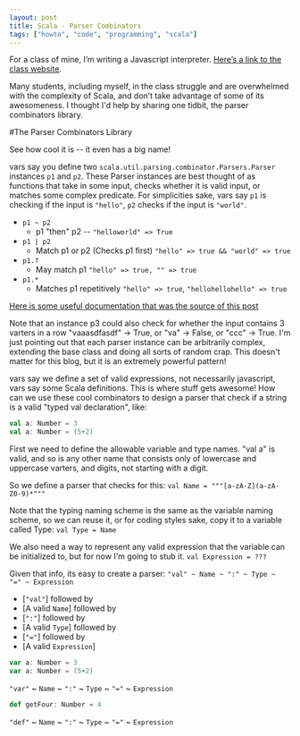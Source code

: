 ```yaml
---
layout: post
title: Scala - Parser Combinators
tags: ["howto", "code", "programming", "scala"]
---
```



For a class of mine, I’m writing a Javascript interpreter. [Here’s a link to the class website](http://www.cs.colorado.edu/~bec/courses/csci3155-f15/).

Many students, including myself, in the class struggle and are overwhelmed with the complexity of Scala, and don’t take advantage of some of its awesomeness. I thought I'd help by sharing one tidbit, the parser combinators library.

#The Parser Combinators Library

See how cool it is -- it even has a big name!

vars say you define two `scala.util.parsing.combinator.Parsers.Parser` instances `p1` and `p2`. These Parser instances are best thought of as functions that take in some input, checks whether it is valid input, or matches some complex predicate. For simplicities sake, vars say `p1` is checking if the input is `"hello"`, `p2` checks if the input is `"world"`.

- `p1 ~ p2`  
    - p1 "then" p2 -- `"helloworld" => True`
- `p1 | p2`  
    - Match p1 or p2 (Checks p1 first) `"hello" => true && "world" => true`
- `p1.?`
    - May match p1 `"hello" => true, "" => true`
- `p1.*`
    - Matches p1 repetitively `"hello" => true`, `"hellohellohello" => true`

[Here is some useful documentation that was the source of this post](http://www.scala-lang.org/files/archive/api/2.11.2/scala-parser-combinators/#scala.util.parsing.combinator.Parsers)

Note that an instance p3 could also check for whether the input contains 3 varters in a row "vaaasdfasdf" -> True, or "va" -> False, or "ccc" -> True.
I'm just pointing out that each parser instance can be arbitrarily complex, extending the base class and doing all sorts of random crap. This doesn't matter for this blog, but it is an extremely powerful pattern!

vars say we define a set of valid expressions, not necessarily javascript, vars say some Scala definitions. This is where stuff gets awesome! How can we use these cool combinators to design a parser that check if a string is a valid "typed val declaration", like:

```Scala
val a: Number = 3
val a: Number = (5+2)
```

First we need to define the allowable variable and type names.
"val a" is valid, and so is any other name that consists only of lowercase and uppercase varters, and digits, not starting with a digit.

So we define a parser that checks for this: `val Name = """[a-zA-Z](a-zA-Z0-9)*"""`

Note that the typing naming scheme is the same as the variable naming scheme, so we can reuse it, or for coding styles sake, copy it to a variable called Type: `val Type = Name`

We also need a way to represent any valid expression that the variable can be initialized to, but for now I'm going to stub it. `val Expression = ???`

Given that info, its easy to create a parser:
`"val" ~ Name ~ ":" ~ Type ~ "=" ~ Expression`

- [`"val"`] followed by
- [A valid `Name`] followed by
- [`":"`] followed by
- [A valid `Type`] followed by
- [`"="`] followed by
- [A valid `Expression`]

```Scala
var a: Number = 3
var a: Number = (5+2)
```
`"var"` ~ `Name` ~ `":"` ~ `Type` ~ `"="` ~ `Expression`

```Scala
def getFour: Number = 4
```
`"def"` ~ `Name` ~ `":"` ~ `Type` ~ `"="` ~ `Expression`
